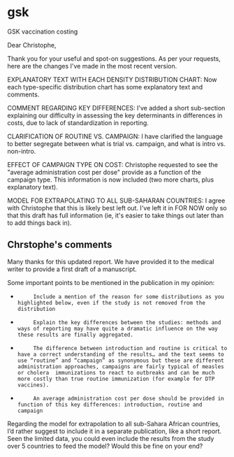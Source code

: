 # gsk
GSK vaccination costing

Dear Christophe,

Thank you for your useful and spot-on suggestions. As per your requests, here are the changes I've made in the most recent version.

EXPLANATORY TEXT WITH EACH DENSITY DISTRIBUTION CHART:
Now each type-specific distribution chart has some explanatory text and comments.

COMMENT REGARDING KEY DIFFERENCES:
I've added a short sub-section explaining our difficulty in assessing the key determinants in differences in costs, due to lack of standardization in reporting.

CLARIFICATION OF ROUTINE VS. CAMPAIGN:
I have clarified the language to better segregate between what is trial vs. campaign, and what is intro vs. non-intro.

EFFECT OF CAMPAIGN TYPE ON COST:
Christophe requested to see the "average administration cost per dose" provide as a function of the campaign type. This information is now included (two more charts, plus explanatory text).

MODEL FOR EXTRAPOLATING TO ALL SUB-SAHARAN COUNTRIES:
I agree with Christophe that this is likely best left out. I've left it in FOR NOW only so that this draft has full information (ie, it's easier to take things out later than to add things back in).


## Chrstophe's comments
Many thanks for this updated report. We have provided it to the medical writer to provide a first draft of a manuscript.
 
Some important points to be mentioned in the publication in my opinion:
-          Include a mention of the reason for some distributions as you highlighted below, even if the study is not removed from the distribution
-          Explain the key differences between the studies: methods and ways of reporting may have quite a dramatic influence on the way these results are finally aggregated.
-          The difference between introduction and routine is critical to have a correct understanding of the results… and the text seems to use “routine” and “campaign” as synonymous but these are different administration approaches, campaigns are fairly typical of measles or cholera  immunizations to react to outbreaks and can be much more costly than true routine immunization (for example for DTP vaccines).
-          An average administration cost per dose should be provided in function of this key differences: introduction, routine and campaign
 
Regarding the model for extrapolation to all sub-Sahara African countries, I’d rather suggest to include it in a separate publication, like a short report.  Seen the limited data, you could even include the results from the study over 5 countries to feed the model? Would this be fine on your end?